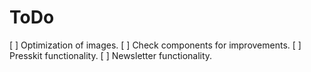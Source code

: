 # ToDo

[ ] Optimization of images.
[ ] Check components for improvements.
[ ] Presskit functionality.
[ ] Newsletter functionality.